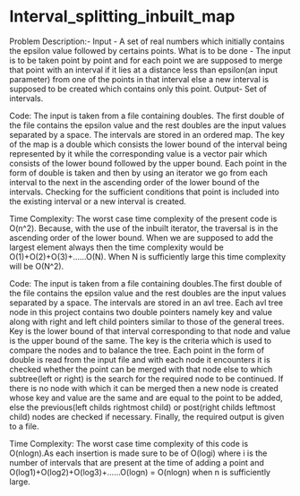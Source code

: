 # Interval_splitting_inbuilt_map

Problem Description:- 
Input - A set of real numbers which initially contains the epsilon value followed by certains points.
What is to be done - The input is to be taken point by point and for each point we are supposed to merge that point with an interval if it lies at a distance less than epsilon(an input parameter) from one of the points in that interval else a new interval is supposed to be created which contains only this point.
Output- Set of intervals.

Code:
The input is taken from a file containing doubles. The first double of the file contains the epsilon value and the rest doubles are the input values separated by a space.
The intervals are stored in an ordered map. The key of the map is a double which consists the lower bound of the interval being represented by it while the corresponding value is a vector pair which consists of the lower bound followed by the upper bound.
Each point in the form of double is taken and then by using an iterator we go from each interval to the next in the ascending order of the lower bound of the intervals. Checking for the sufficient conditions that point is included into the existing interval or a new interval is created.

Time Complexity:
The worst case time complexity of the present code is O(n^2). Because, with the use of the inbuilt iterator, the traversal is in the ascending order of the lower bound. When we are supposed to add the largest element always then the time complexity would be O(1)+O(2)+O(3)+......O(N). When N is sufficiently large this time complexity will be O(N^2).

Code:
The input is taken from a file containing doubles.The first double of the file contains the epsilon value and the rest doubles are the input values separated by a space.
The intervals are stored in an avl tree. Each avl tree node in this project contains two double pointers namely key and value along with right and left child pointers similar to those of the general trees. Key is the lower bound of that interval corresponding to that node and value is the upper bound of the same. The key is the criteria which is used to compare the nodes and to balance the tree. 
Each point in the form of double is read from the input file and with each node it encounters it is checked whether the point can be merged with that node else to which subtree(left or right) is the search for the required node to be continued. If there is no node with which it can be merged then a new node is created whose key and value are the same and are equal to the point to be added, else the previous(left childs rightmost child) or post(right childs leftmost child) nodes are checked if necessary.
Finally, the required output is given to a file.

Time Complexity:
The worst case time complexity of this code is O(nlogn).As each insertion is made sure to be of O(logi) where i is the number of intervals that are present at the time of adding a point and O(log1)+O(log2)+O(log3)+......O(logn) = O(nlogn) when n is sufficiently large.
